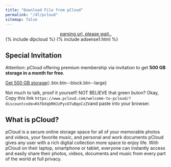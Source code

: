 ```yaml
---
title: "Download File from pCloud"
permalink: "/dl/pcloud"
sitemap: false
---
```

<div style="display: block; text-align: center;">

<a href="/" id="download" class="btn btn--primary">
parsing url, please wait..
</a>

</div>
{% include dlpcloud %} 
{% include adsense1.html %}

## Special Invitation

Attention: pCloud offering premium membership via invitation to get **500 GB storage in a month for free**.

[Get 500 GB storage](https://www.pcloud.com/welcome-to-pcloud/?discountcode=KkfbXqbRHJzPycU7uBqoCzZV){:.btn.btn--block.btn--large}

Not much to talk, proof it yourself! NOT BELIEVE that green buton? Okay, Copy this link `https://www.pcloud.com/welcome-to-pcloud/?discountcode=KkfbXqbRHJzPycU7uBqoCzZV`and paste into your browser.

## What is pCloud?

pCloud is a secure online storage space for all of your memorable photos and videos, your favorite music, and personal and work documents
pCloud gives any user with a rich digital collection more space to enjoy life. With pCloud on their laptop, smartphone or tablet, everyone can instantly access and easily share their photos, videos, documents and music from every part of the world at full privacy.
